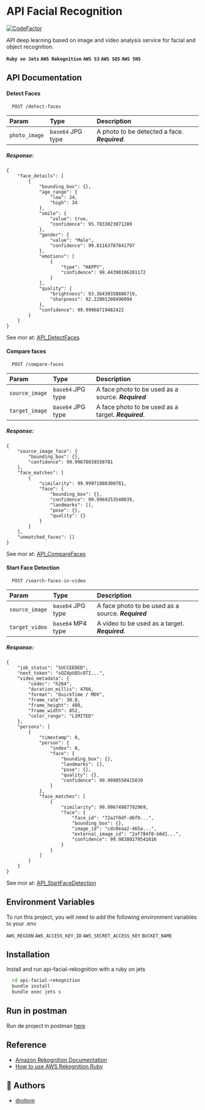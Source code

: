 # API Facial Recognition

[![CodeFactor](https://www.codefactor.io/repository/github/oitom/api-facial-rekognition/badge)](https://www.codefactor.io/repository/github/oitom/api-facial-rekognition)


API deep learning based on image and video analysis service for facial and object recognition.

**`Ruby on Jets`**
**`AWS Rekognition`**
**`AWS S3`**
**`AWS SQS`**
**`AWS SNS`**

## API Documentation

#### **Detect Faces**

```http
  POST /detect-faces
```

| Param   | Type       | Description                           |
| :---------- | :--------- | :---------------------------------- |
| `photo_image` | `base64` JPG type | A photo to be detected a face. ***Required***. |

##### Response:
``` 
{
    "face_details": [ 
        { 
            "bounding_box": {},
            "age_range": {
                "low": 24,
                "high": 34
            },
            "smile": {
                "value": true,
                "confidence": 95.7833023071289
            },
            "gender": {
                "value": "Male",
                "confidence": 99.81163787841797
            },
            "emotions": [
                {
                    "type": "HAPPY",
                    "confidence": 99.44390106201172
                }
            ],
            "quality": {
                "brightness": 93.36430358886719,
                "sharpness": 92.22801208496094
            },
            "confidence": 99.99968719482422
        }
    ]
} 
```

See mor at: [API_DetectFaces](https://docs.aws.amazon.com/rekognition/latest/APIReference/API_DetectFaces.html)


#### **Compare faces**

```http
  POST /compare-faces
```

| Param   | Type       | Description                                   |
| :---------- | :--------- | :------------------------------------------ |
| `source_image` | `base64` JPG type | A face photo to be used as a source. ***Required***|
| `target_image` | `base64` JPG type | A face photo to be used as a target.  ***Required***.|

##### Response:
``` 
{
    "source_image_face": {
        "bounding_box": {},
        "confidence": 99.99678039550781
    },
    "face_matches": [
        {
            "similarity": 99.99971008300781,
            "face": {
                "bounding_box": {},
                "confidence": 99.9969253540039,
                "landmarks": [],
                "pose": {},
                "quality": {}
            }
        }
    ],
    "unmatched_faces": []
}
```
See mor at: [API_CompareFaces](https://docs.aws.amazon.com/rekognition/latest/APIReference/API_CompareFaces.html)


#### **Start Face Detection**

```http
  POST /search-faces-in-video
```

| Param   | Type       | Description                                   |
| :---------- | :--------- | :------------------------------------------ |
| `source_image` | `base64` JPG type | A face photo to be used as a source. ***Required***|
| `target_video` | `base64` MP4 type | A video to be used as a target.  ***Required***.|

##### Response:
``` 
{
    "job_status": "SUCCEEDED",
    "next_token": "sQZ4pUQ5c8TI...",
    "video_metadata": {
        "codec": "h264",
        "duration_millis": 4766,
        "format": "QuickTime / MOV",
        "frame_rate": 30.0,
        "frame_height": 480,
        "frame_width": 852,
        "color_range": "LIMITED"
    },
    "persons": [
        {
            "timestamp": 0,
            "person": {
                "index": 0,
                "face": {
                    "bounding_box": {},
                    "landmarks": [],
                    "pose": {},
                    "quality": {},
                    "confidence": 99.9998550415039
                }
            },
            "face_matches": [
                {
                    "similarity": 99.99674987792969,
                    "face": {
                        "face_id": "72a2f0df-d6f9...",
                        "bounding_box": {},
                        "image_id": "cdc0eaa2-465a...",
                        "external_image_id": "2af784f0-b6d1...",
                        "confidence": 99.98380279541016
                    }
                }
            ]
        }
    ]
}
```
See mor at: [API_StartFaceDetection](https://docs.aws.amazon.com/rekognition/latest/APIReference/API_StartFaceDetection.html)

## Environment Variables

To run this project, you will need to add the following environment variables to your .env


`AWS_REGION`
`AWS_ACCESS_KEY_ID`
`AWS_SECRET_ACCESS_KEY`
`BUCKET_NAME`


## Installation

Install and run api-facial-rekognition with a ruby on jets

```bash
  cd api-facial-rekognition
  bundle install
  bundle exec jets s
```

## Run in postman

Run de project in postman [here](https://documenter.getpostman.com/view/6986567/2s93Xtzjz7)

## Reference

- [Amazon Rekognition Documentation](https://docs.aws.amazon.com/rekognition/index.html)
- [How to use AWS Rekognition Ruby](https://medium.com/@codingInformer/how-to-use-aws-rekognition-using-ruby-on-rails-a5ad545bd750)
## 🚀 Authors

- [@oitom](https://github.com/oitom)

